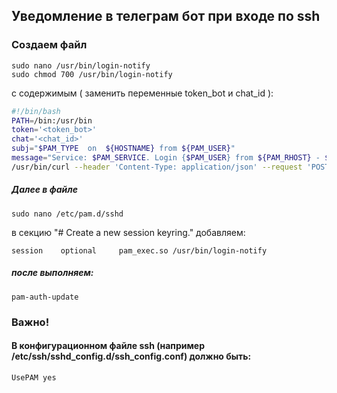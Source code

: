## Уведомление в телеграм бот при входе по ssh

### Создаем файл 
```
sudo nano /usr/bin/login-notify
sudo chmod 700 /usr/bin/login-notify 
```
с содержимым ( заменить переменные token_bot и chat_id ):

```bash
#!/bin/bash
PATH=/bin:/usr/bin
token='<token_bot>'
chat='<chat_id>'
subj="$PAM_TYPE  on  ${HOSTNAME} from ${PAM_USER}"
message="Service: $PAM_SERVICE. Login {$PAM_USER} from ${PAM_RHOST} - $(date)"
/usr/bin/curl --header 'Content-Type: application/json' --request 'POST' --data "{\"chat_id\":\"${chat}\",\"text\":\"${subj}\n${message}\"}" "https://api.telegram.org/bot${token}/sendMessage"
```

##### Далее в файле 
```
sudo nano /etc/pam.d/sshd
```
в секцию  "# Create a new session keyring." добавляем:
```
session    optional     pam_exec.so /usr/bin/login-notify
```

##### после выполняем:
```
pam-auth-update
```

### Важно!
#### В конфигурационном файле ssh (например /etc/ssh/sshd_config.d/ssh_config.conf) должно быть:
``` 
UsePAM yes
```
